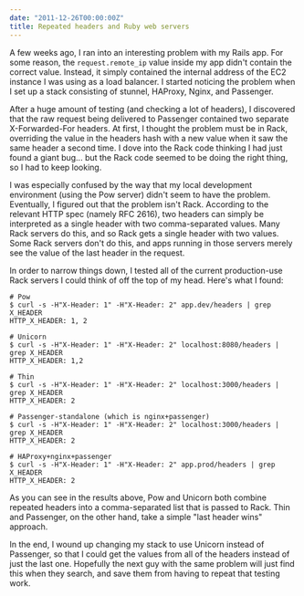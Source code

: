 ```yaml
---
date: "2011-12-26T00:00:00Z"
title: Repeated headers and Ruby web servers
---
```

A few weeks ago, I ran into an interesting problem with my Rails app. For some reason, the `request.remote_ip` value inside my app didn't contain the correct value. Instead, it simply contained the internal address of the EC2 instance I was using as a load balancer. I started noticing the problem when I set up a stack consisting of stunnel, HAProxy, Nginx, and Passenger.

After a huge amount of testing (and checking a lot of headers), I discovered that the raw request being delivered to Passenger contained two separate X-Forwarded-For headers. At first, I thought the problem must be in Rack, overriding the value in the headers hash with a new value when it saw the same header a second time. I dove into the Rack code thinking I had just found a giant bug... but the Rack code seemed to be doing the right thing, so I had to keep looking.

I was especially confused by the way that my local development environment (using the Pow server) didn't seem to have the problem. Eventually, I figured out that the problem isn't Rack. According to the relevant HTTP spec (namely RFC 2616), two headers can simply be interpreted as a single header with two comma-separated values. Many Rack servers do this, and so Rack gets a single header with two values. Some Rack servers don't do this, and apps running in those servers merely see the value of the last header in the request.

In order to narrow things down, I tested all of the current production-use Rack servers I could think of off the top of my head. Here's what I found:

    # Pow 
    $ curl -s -H"X-Header: 1" -H"X-Header: 2" app.dev/headers | grep X_HEADER
    HTTP_X_HEADER: 1, 2

    # Unicorn
    $ curl -s -H"X-Header: 1" -H"X-Header: 2" localhost:8080/headers | grep X_HEADER
    HTTP_X_HEADER: 1,2

    # Thin
    $ curl -s -H"X-Header: 1" -H"X-Header: 2" localhost:3000/headers | grep X_HEADER
    HTTP_X_HEADER: 2

    # Passenger-standalone (which is nginx+passenger)
    $ curl -s -H"X-Header: 1" -H"X-Header: 2" localhost:3000/headers | grep X_HEADER
    HTTP_X_HEADER: 2

    # HAProxy+nginx+passenger
    $ curl -s -H"X-Header: 1" -H"X-Header: 2" app.prod/headers | grep X_HEADER
    HTTP_X_HEADER: 2

As you can see in the results above, Pow and Unicorn both combine repeated headers into a comma-separated list that is passed to Rack. Thin and Passenger, on the other hand, take a simple "last header wins" approach.

In the end, I wound up changing my stack to use Unicorn instead of Passenger, so that I could get the values from all of the headers instead of just the last one. Hopefully the next guy with the same problem will just find this when they search, and save them from having to repeat that testing work.